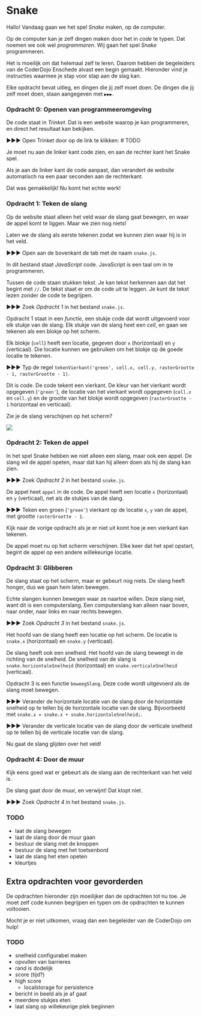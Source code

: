 # Snake

Hallo! Vandaag gaan we het spel *Snake* maken, op de computer.

Op de computer kan je zelf dingen maken door het in *code* te typen. Dat noemen we ook wel *programmeren*. Wij gaan het spel *Snake* programmeren.

Het is moeilijk om dat helemaal zelf te leren. Daarom hebben de begeleiders van de CoderDojo Enschede alvast een begin gemaakt. Hieronder vind je instructies waarmee je stap voor stap aan de slag kan.

Elke opdracht bevat uitleg, en dingen die jij zelf moet doen. De dingen die jij zelf moet doen, staan aangegeven met `▶▶▶`.

### Opdracht 0: Openen van programmeeromgeving

De code staat in *Trinket*. Dat is een website waarop je kan programmeren, en direct het resultaat kan bekijken.

▶▶▶ Open Trinket door op de link te klikken: # TODO

Je moet nu aan de linker kant code zien, en aan de rechter kant het Snake spel.

Als je aan de linker kant de code aanpast, dan verandert de website automatisch na een paar seconden aan de rechterkant.

Dat was gemakkelijk! Nu komt het echte werk!

### Opdracht 1: Teken de slang

Op de website staat alleen het veld waar de slang gaat bewegen, en waar de appel komt te liggen. Maar we zien nog niets!

Laten we de slang als eerste tekenen zodat we kunnen zien waar hij is in het veld.

▶▶▶ Open aan de bovenkant de tab met de naam `snake.js`.

In dit bestand staat *JavaScript* code. JavaScript is een taal om in te programmeren.

Tussen de code staan stukken tekst. Je kan tekst herkennen aan dat het begint met `//`. De tekst staat er om de code uit te leggen. Je kunt de tekst lezen zonder de code te begrijpen.

▶▶▶ Zoek *Opdracht 1* in het bestand `snake.js`.

Opdracht 1 staat in een *functie*, een stukje code dat wordt uitgevoerd voor elk stukje van de slang. Elk stukje van de slang heet een *cell*, en gaan we tekenen als een blokje op het scherm.

Elk blokje (`cell`) heeft een locatie, gegeven door `x` (horizontaal) en `y` (verticaal). Die locatie kunnen we gebruiken om het blokje op de goede locatie te tekenen.

▶▶▶ Typ de regel `tekenVierkant('green', cell.x, cell.y, rasterGrootte - 1, rasterGrootte - 1)`.

Dit is code. De code tekent een vierkant. De kleur van het vierkant wordt opgegeven (`'green'`), de locatie van het vierkant wordt opgegeven (`cell.x` en `cell.y`) en de grootte van het blokje wordt opgegeven (`rasterGrootte - 1` horizontaal en verticaal).

Zie je de slang verschijnen op het scherm?

![](images/TODO.png)

### Opdracht 2: Teken de appel

In het spel Snake hebben we niet alleen een slang, maar ook een appel. De slang wil de appel opeten, maar dat kan hij alleen doen als hij de slang kan zien.

▶▶▶ Zoek *Opdracht 2* in het bestand `snake.js`.

De appel heet `appel` in de code. De appel heeft een locatie `x` (horizontaal) en `y` (verticaal), net als de stukjes van de slang.

▶▶▶ Teken een groen (`'green'`) vierkant op de locatie `x`, `y` van de appel, met grootte `rasterGrootte - 1`.

Kijk naar de vorige opdracht als je er niet uit komt hoe je een vierkant kan tekenen.

De appel moet nu op het scherm verschijnen. Elke keer dat het spel opstart, begint de appel op een andere willekeurige locatie.

### Opdracht 3: Glibberen

De slang staat op het scherm, maar er gebeurt nog niets. De slang heeft honger, dus we gaan hem laten bewegen.

Echte slangen kunnen bewegen waar ze naartoe willen. Deze slang niet, want dit is een computerslang. Een computerslang kan alleen naar boven, naar onder, naar links en naar rechts bewegen.

▶▶▶ Zoek *Opdracht 3* in het bestand `snake.js`.

Het hoofd van de slang heeft een locatie op het scherm. De locatie is `snake.x` (horizontaal) en `snake.y` (verticaal).

De slang heeft ook een snelheid. Het hoofd van de slang beweegt in de richting van de snelheid. De snelheid van de slang is `snake.horizontaleSnelheid` (horizontaal) en `snake.verticaleSnelheid` (verticaal).

Opdracht 3 is een functie `beweegSlang`. Deze code wordt uitgevoerd als de slang moet bewegen.

▶▶▶ Verander de horizontale locatie van de slang door de horizontale snelheid op te tellen bij de horizontale locatie van de slang. Bijvoorbeeld met `snake.x = snake.x + snake.horizontaleSnelheid;`.

▶▶▶ Verander de verticale locatie van de slang door de verticale snelheid op te tellen bij de verticale locatie van de slang.

Nu gaat de slang glijden over het veld!

### Opdracht 4: Door de muur

Kijk eens goed wat er gebeurt als de slang aan de rechterkant van het veld is.

De slang gaat door de muur, en verwijnt! Dat klopt niet.

▶▶▶ Zoek *Opdracht 4* in het bestand `snake.js`.

### TODO

- laat de slang bewegen
- laat de slang door de muur gaan
- bestuur de slang met de knoppen
- bestuur de slang met het toetsenbord
- laat de slang het eten opeten
- kleurtjes


## Extra opdrachten voor gevorderden

De opdrachten hieronder zijn moeilijker dan de opdrachten tot nu toe. Je moet zelf code kunnen begrijpen en typen om de opdrachten te kunnen voltooien.

Mocht je er niet uitkomen, vraag dan een begeleider van de CoderDojo om hulp!

### TODO

- snelheid configurabel maken
- opvullen van barrieres
- rand is dodelijk
- score (tijd?)
- high score
  - localstorage for persistence
- bericht in beeld als je af gaat
- meerdere stukjes eten
- laat slang op willekeurige plek beginnen
